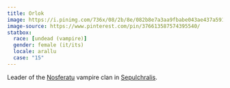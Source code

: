 ```yaml
---
title: Orlok
image: https://i.pinimg.com/736x/08/2b/8e/082b8e7a3aa9fbabe043ae437a5919b3.jpg
image-source: https://www.pinterest.com/pin/376613587574395540/
statbox:
  race: [undead (vampire)]
  gender: female (it/its)
  locale: arallu
  case: "15"
---
```


Leader of the [Nosferatu](https://whitewolf.fandom.com/wiki/Nosferatu_%28VTM%29) vampire clan in [Sepulchralis](../locales/sepulchralis).
